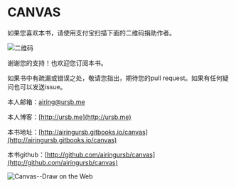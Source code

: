 # CANVAS

如果您喜欢本书，请使用支付宝扫描下面的二维码捐助作者。

![二维码](http://7xkcl8.com1.z0.glb.clouddn.com/ursbzhifubao.png)

谢谢您的支持！也欢迎您订阅本书。

如果书中有疏漏或错误之处，敬请您指出，期待您的pull request。如果有任何疑问也可以发送issue。

本人邮箱：airing@ursb.me

本人博客：[http://ursb.me](http://ursb.me)

本书地址：[http://airingursb.gitbooks.io/canvas](http://airingursb.gitbooks.io/canvas)

本书github：[http://github.com/airingursb/canvas](http://github.com/airingursb/canvas)


![Canvas--Draw on the Web](http://7xkcl8.com1.z0.glb.clouddn.com/cover.jpg)